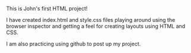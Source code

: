 This is John's first HTML project!

I have created index.html and style.css files playing around using the browser inspector and getting a feel for creating layouts using HTML and CSS. 

I am also practicing using github to post up my project.